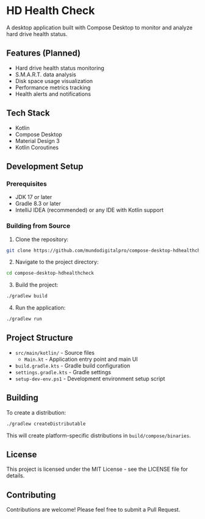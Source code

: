 # HD Health Check

A desktop application built with Compose Desktop to monitor and analyze hard drive health status.

## Features (Planned)

- Hard drive health status monitoring
- S.M.A.R.T. data analysis
- Disk space usage visualization
- Performance metrics tracking
- Health alerts and notifications

## Tech Stack

- Kotlin
- Compose Desktop
- Material Design 3
- Kotlin Coroutines

## Development Setup

### Prerequisites

- JDK 17 or later
- Gradle 8.3 or later
- IntelliJ IDEA (recommended) or any IDE with Kotlin support

### Building from Source

1. Clone the repository:
```bash
git clone https://github.com/mundodigitalpro/compose-desktop-hdhealthcheck.git
```

2. Navigate to the project directory:
```bash
cd compose-desktop-hdhealthcheck
```

3. Build the project:
```bash
./gradlew build
```

4. Run the application:
```bash
./gradlew run
```

## Project Structure

- `src/main/kotlin/` - Source files
  - `Main.kt` - Application entry point and main UI
- `build.gradle.kts` - Gradle build configuration
- `settings.gradle.kts` - Gradle settings
- `setup-dev-env.ps1` - Development environment setup script

## Building

To create a distribution:

```bash
./gradlew createDistributable
```

This will create platform-specific distributions in `build/compose/binaries`.

## License

This project is licensed under the MIT License - see the LICENSE file for details.

## Contributing

Contributions are welcome! Please feel free to submit a Pull Request.
